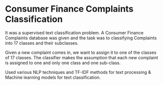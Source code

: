 # Consumer Finance Complaints Classification
It was a supervised text classification problem. A Consumer Finance Complaints database was given and the task was to classifying Complaints into 17 classes and their subclasses.

Given a new complaint comes in, we want to assign it to one of the classes of 17 classes. The classifier makes the assumption that each new complaint is assigned to one and only one class and one sub-class. 

Used various NLP techniques and TF-IDF methods for text processing & Machine learning models for text classification.
